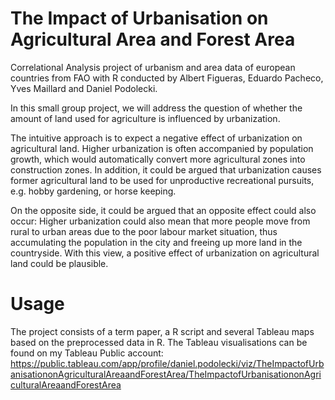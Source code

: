 # The Impact of Urbanisation on Agricultural Area and Forest Area
Correlational Analysis project of urbanism and area data of european countries from FAO with R conducted by Albert Figueras, Eduardo Pacheco, Yves Maillard and Daniel Podolecki.

In this small group project, we will address the question of whether the amount of land used for agriculture is influenced by urbanization. 

The intuitive approach is to expect a negative effect of urbanization on agricultural land. Higher urbanization is often accompanied by population growth, which would automatically convert more agricultural zones into construction zones. In addition, it could be argued that urbanization causes former agricultural land to be used for unproductive recreational pursuits, e.g. hobby gardening, or horse keeping.

On the opposite side, it could be argued that an opposite effect could also occur: Higher urbanization could also mean that more people move from rural to urban areas due to the poor labour market situation, thus accumulating the population in the city and freeing up more land in the countryside. With this view, a positive effect of urbanization on agricultural land could be plausible.

# Usage
The project consists of a term paper, a R script and several Tableau maps based on the preprocessed data in R. The Tableau visualisations can be found on my Tableau Public account: 
https://public.tableau.com/app/profile/daniel.podolecki/viz/TheImpactofUrbanisationonAgriculturalAreaandForestArea/TheImpactofUrbanisationonAgriculturalAreaandForestArea
